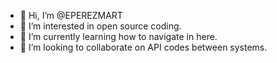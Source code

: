 - 👋 Hi, I’m @EPEREZMART
- 👀 I’m interested in open source coding.
- 🌱 I’m currently learning how to navigate in here.
- 💞️ I’m looking to collaborate on API codes between systems.

<!---
EPEREZMART/EPEREZMART is a ✨ special ✨ repository because its `README.md` (this file) appears on your GitHub profile.
You can click the Preview link to take a look at your changes.
--->
